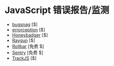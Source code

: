 # JavaScript 错误报告/监测

* [bugsnag](https://bugsnag.com/) [$]
* [errorception](https://errorception.com/) [$]
* [Honeybadger](https://www.honeybadger.io) [$]
* [Raygun](https://raygun.io) [$]
* [Rollbar](https://rollbar.com) [免费 $]
* [Sentry](https://getsentry.com/welcome/) [免费 $]
* [TrackJS](https://trackjs.com/) [$]








































 






